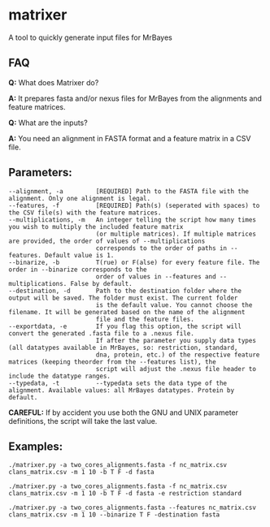# matrixer
A tool to quickly generate input files for MrBayes

## FAQ
**Q:** What does Matrixer do?

**A:** It prepares fasta and/or nexus files for MrBayes from the alignments and feature matrices.


**Q:** What are the inputs?

**A:** You need an alignment in FASTA format and a feature matrix in a CSV file.

## Parameters:
```
--alignment, -a         [REQUIRED] Path to the FASTA file with the alignment. Only one alignment is legal.
--features, -f          [REQUIRED] Path(s) (seperated with spaces) to the CSV file(s) with the feature matrices.
--multiplications, -m   An integer telling the script how many times you wish to multiply the included feature matrix 
                        (or multiple matrices). If multiple matrices are provided, the order of values of --multiplications
                        corresponds to the order of paths in --features. Default value is 1.
--binarize, -b          T(rue) or F(alse) for every feature file. The order in --binarize corresponds to the
                        order of values in --features and --multiplications. False by default.
--destination, -d       Path to the destination folder where the output will be saved. The folder must exist. The current folder
                        is the default value. You cannot choose the filename. It will be generated based on the name of the alignment 
                        file and the feature files.
--exportdata, -e        If you flag this option, the script will convert the generated .fasta file to a .nexus file.
                        If after the parameter you supply data types (all datatypes available in MrBayes, so: restriction, standard, 
                        dna, protein, etc.) of the respective feature matrices (keeping theorder from the --features list), the
                        script will adjust the .nexus file header to include the datatype ranges.
--typedata, -t          --typedata sets the data type of the alignment. Available values: all MrBayes datatypes. Protein by default.
```

**CAREFUL:** If by accident you use both the GNU and UNIX parameter definitions, the script will take the last value.

## Examples:

`./matrixer.py -a two_cores_alignments.fasta -f nc_matrix.csv clans_matrix.csv -m 1 10 -b T F -d fasta`

`./matrixer.py -a two_cores_alignments.fasta -f nc_matrix.csv clans_matrix.csv -m 1 10 -b T F -d fasta -e restriction standard`

`./matrixer.py -a two_cores_alignments.fasta --features nc_matrix.csv clans_matrix.csv -m 1 10 --binarize T F -destination fasta`